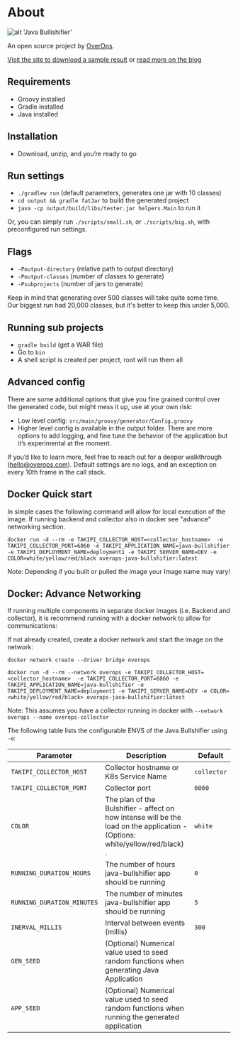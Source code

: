 # About

![alt 'Java Bullishifier'](http://blog.takipi.com/wp-content/uploads/2016/11/bullishifier.png)

An open source project by [OverOps](https://www.overops.com).

[Visit the site to download a sample result](https://takipi.github.io/java-bullshifier) or [read more on the blog](http://blog.takipi.com/java-bullshifier-generate-massive-random-code-bases)

## Requirements
* Groovy installed
* Gradle installed
* Java installed


## Installation
* Download, unzip, and you’re ready to go


## Run settings
* `./gradlew run` (default parameters, generates one jar with 10 classes)
* `cd output && gradle fatJar` to build the generated project
* `java -cp output/build/libs/tester.jar helpers.Main` to run it

Or, you can simply run `./scripts/small.sh`, or `./scripts/big.sh`, with preconfigured run settings.


## Flags
* `-Poutput-directory` (relative path to output directory)
* `-Poutput-classes` (number of classes to generate)
* `-Psubprojects` (number of jars to generate)

Keep in mind that generating over 500 classes will take quite some time. Our biggest run had 20,000 classes, but it's better to keep this under 5,000.

## Running sub projects
* `gradle build` (get a WAR file)
* Go to `bin`
* A shell script is created per project, root will run them all


## Advanced config
There are some additional options that give you fine grained control over the generated code, but might mess it up, use at your own risk:
* Low level config: `src/main/groovy/generator/Config.groovy`
* Higher level config is available in the output folder. There are more options to add logging, and fine tune the behavior of the application but it’s experimental at the moment.



If you’d like to learn more, feel free to reach out for a deeper walkthrough (hello@overops.com). Default settings are no logs, and an exception on every 10th frame in the call stack.


## Docker Quick start
In simple cases the following command will allow for local execution of the image. If running backend and collector also in docker see "advance" networking section.

```console
docker run -d --rm -e TAKIPI_COLLECTOR_HOST=<collector_hostname>  -e TAKIPI_COLLECTOR_PORT=6060 -e TAKIPI_APPLICATION_NAME=java-bullshifier -e TAKIPI_DEPLOYMENT_NAME=deployment1 -e TAKIPI_SERVER_NAME=DEV -e COLOR=white/yellow/red/black overops-java-bullshifier:latest
```
Note: Depending if you built or pulled the image your Image name may vary! 

## Docker: Advance Networking
If running multiple components in separate docker images (i.e. Backend and collector), it is recommend running with a docker network to allow for communications:

If not already created, create a docker network and start the image on the network:

```console
docker network create --driver bridge overops

docker run -d --rm --network overops -e TAKIPI_COLLECTOR_HOST=<collector_hostname>  -e TAKIPI_COLLECTOR_PORT=6060 -e TAKIPI_APPLICATION_NAME=java-bullshifier -e TAKIPI_DEPLOYMENT_NAME=deployment1 -e TAKIPI_SERVER_NAME=DEV -e COLOR=<white/yellow/red/black> overops-java-bullshifier:latest
```
Note: This assumes you have a collector running in docker with `--network overops --name overops-collector`

The following table lists the configurable ENVS of the Java Bullshifier using `-e`:

| Parameter                                    | Description                                                                                  | Default                           |
| -------------------------------------------- | -------------------------------------------------------------------------------------------- | ----------------------------------|
| `TAKIPI_COLLECTOR_HOST`                      | Collector hostname or K8s Service Name                                                       | `collector`                             |
| `TAKIPI_COLLECTOR_PORT`                      | Collector port                                                                               | `6060`                            |
| `COLOR`                              | The plan of the Bulshifier - affect on how intense will be the load on the application - (Options: white/yellow/red/black) .     | `white`                              |
| `RUNNING_DURATION_HOURS`           | The number of hours java-bullshifier app should be running                                   | `0`                               |
| `RUNNING_DURATION_MINUTES`         | The number of minutes java-bullshifier app should be running                                 | `5`                               |
| `INERVAL_MILLIS`         |  Interval between events (millis)                                 | `300`                               |
| `GEN_SEED`         |  (Optional) Numerical value used to seed random functions when generating Java Application  |                                |
| `APP_SEED`         |  (Optional) Numerical value used to seed random functions when running the generated application  |                                |

